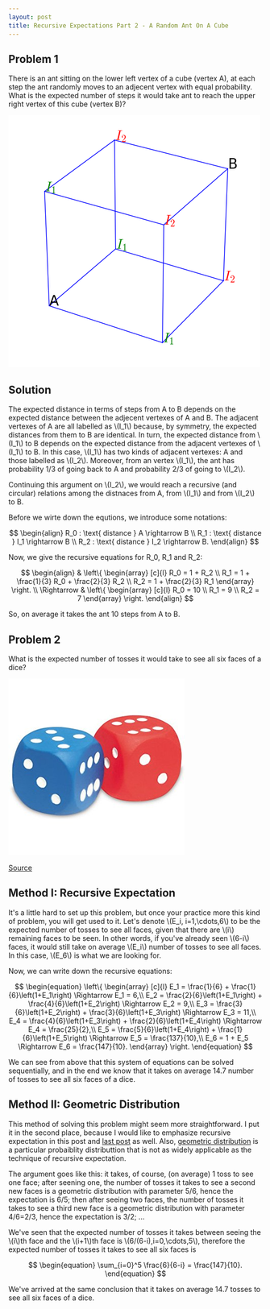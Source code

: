 ```yaml
---
layout: post
title: Recursive Expectations Part 2 - A Random Ant On A Cube
---
```


## Problem 1

There is an ant sitting on the lower left vertex of a cube (vertex A), at each step the ant randomly moves to an adjecent vertex with equal probability. What is the expected number of steps it would take ant to reach the upper right vertex of this cube (vertex B)?

![](/images/ant_cube.png?raw=true)

## Solution

The expected distance in terms of steps from A to B depends on the expected distance between the adjecent vertexes of A and B. The adjacent vertexes of A are all labelled as \\(I_1\\) because, by symmetry, the expected distances from them to B are identical. In turn, the expected distance from \\(I_1\\) to B depends on the expected distance from the adjacent vertexes of \\(I_1\\) to B. In this case, \\(I_1\\) has two kinds of adjacent vertexes: A and those labelled as \\(I_2\\). Moreover, from an vertex \\(I_1\\), the ant has probability 1/3 of going back to A and probability 2/3 of going to \\(I_2\\).

Continuing this argument on \\(I_2\\), we would reach a recursive (and circular) relations among the distnaces from A, from \\(I_1\\) and from \\(I_2\\) to B.

Before we wirte down the equtions, we introduce some notations:

$$ \begin{align}
R_0 : \text{ distance } A \rightarrow B \\
R_1 : \text{ distance } I_1 \rightarrow B \\
R_2 : \text{ distance } I_2 \rightarrow B.
\end{align} $$

Now, we give the recursive equations for R_0, R_1 and R_2:

$$ \begin{align}
& \left\{
\begin{array}
[c]{l}
R_0 = 1 + R_2 \\
R_1 = 1 + \frac{1}{3} R_0 + \frac{2}{3} R_2 \\
R_2 = 1 + \frac{2}{3} R_1
\end{array}
\right. \\
\Rightarrow & \left\{
\begin{array}
[c]{l}
R_0 = 10 \\
R_1 = 9 \\
R_2 = 7
\end{array}
\right.
\end{align} $$

So, on average it takes the ant 10 steps from A to B.

## Problem 2

What is the expected number of tosses it would take to see all six faces of a dice?

![](/images/dice.jpg)

[Source](https://www.amazon.com/Learning-Resources-LER2228-FOAM-DICE/dp/B000FGG9IG)

## Method I: Recursive Expectation

It's a little hard to set up this problem, but once your practice more this kind of problem, you will get used to it. Let's denote \\(E_i, i=1,\cdots,6\\) to be the expected number of tosses to see all faces, given that there are \\(i\\) remaining faces to be seen. In other words, if you've already seen \\(6-i\\) faces, it would still take on average \\(E_i\\) number of tosses to see all faces. In this case, \\(E_6\\) is what we are looking for.

Now, we can write down the recursive equations:

$$ \begin{equation}
\left\{
\begin{array}
[c]{l}
E_1 = \frac{1}{6} + \frac{1}{6}\left(1+E_1\right) \Rightarrow E_1 = 6,\\
E_2 = \frac{2}{6}\left(1+E_1\right) + \frac{4}{6}\left(1+E_2\right) \Rightarrow E_2 = 9,\\
E_3 = \frac{3}{6}\left(1+E_2\right) + \frac{3}{6}\left(1+E_3\right) \Rightarrow E_3 = 11,\\
E_4 = \frac{4}{6}\left(1+E_3\right) + \frac{2}{6}\left(1+E_4\right) \Rightarrow E_4 = \frac{25}{2},\\
E_5 = \frac{5}{6}\left(1+E_4\right) + \frac{1}{6}\left(1+E_5\right) \Rightarrow E_5 = \frac{137}{10},\\
E_6 = 1 + E_5 \Rightarrow E_6 = \frac{147}{10}.
\end{array}
\right.
\end{equation} $$

We can see from above that this system of equations can be solved sequentially, and in the end we know that it takes on average 14.7 number of tosses to see all six faces of a dice.

## Method II: Geometric Distribution

This method of solving this problem might seem more  straightforward. I put it in the second place, because I would like to emphasize recursive expectation in this post and [last post](https://quantinterview.github.io/Two-Heads/) as well. Also, [geometric distribution](https://en.wikipedia.org/wiki/Geometric_distribution) is a particular probaiblity distributtion that is not as widely applicable as the technique of recursive expectation.

The argument goes like this: it takes, of course, (on average) 1 toss to see one face; after seening one, the number of tosses it takes to see a second new faces is a geometric distribution with parameter 5/6, hence the expectation is 6/5; then after seeing two faces, the number of tosses it takes to see a third new face is a geometric distribution with parameter 4/6=2/3, hence the expectation is 3/2; ...

We've seen that the expected number of tosses it takes between seeing the \\(i\\)th face and the  \\(i+1\\)th face is \\(6/(6-i),i=0,\cdots,5\\), therefore the expected number of tosses it takes to see all six faces is

$$ \begin{equation}
\sum_{i=0}^5 \frac{6}{6-i} = \frac{147}{10}.
\end{equation} $$

We've arrived at the same conclusion that it takes on average 14.7 tosses to see all six faces of a dice.

